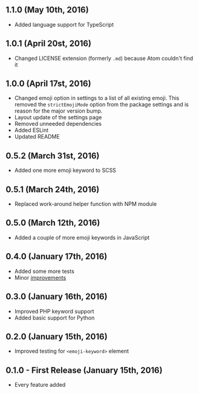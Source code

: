 ## 1.1.0 (May 10th, 2016)
* Added language support for TypeScript

## 1.0.1 (April 20st, 2016)
* Changed LICENSE extension (formerly `.md`) because Atom couldn't find it

## 1.0.0 (April 17st, 2016)
* Changed emoji option in settings to a list of all existing emoji. This removed the `strictEmojiMode` option from the package settings and is reason for the major version bump.
* Layout update of the settings page
* Removed unneeded dependencies
* Added ESLint
* Updated README

## 0.5.2 (March 31st, 2016)
* Added one more emoji keyword to SCSS

## 0.5.1 (March 24th, 2016)
* Replaced work-around helper function with NPM module

## 0.5.0 (March 12th, 2016)
* Added a couple of more emoji keywords in JavaScript

## 0.4.0 (January 17th, 2016)
* Added some more tests
* Minor [improvements](https://github.com/morkro/atom-emoji-syntax/commit/de31950fd16db20f7157c2577a1994b680967778)

## 0.3.0 (January 16th, 2016)
* Improved PHP keyword support
* Added basic support for Python

## 0.2.0 (January 15th, 2016)
* Improved testing for `<emoji-keyword>` element

## 0.1.0 - First Release (January 15th, 2016)
* Every feature added
